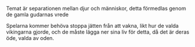 Temat är separationen mellan djur och människor, detta förmedlas genom de gamla gudarnas vrede

Spelarna kommer behöva stoppa jätten från att vakna, likt hur de valda vikingarna gjorde, och de måste lägga ner sina liv för detta, då det är deras öde, valda av oden.
